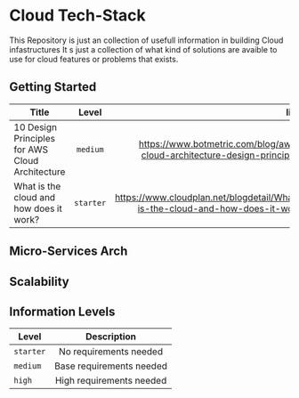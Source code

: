 # Cloud Tech-Stack
This Repository is just an collection of usefull information in building Cloud infastructures
It s just a collection of what kind of solutions are avaible to use for cloud features or problems
that exists.

## Getting Started

| Title                                               | Level          |                                                            link  |
| -------------                                       |:-------------:|                                                            -----:|
| 10 Design Principles for AWS Cloud Architecture     | `medium` | https://www.botmetric.com/blog/aws-cloud-architecture-design-principles|
| What is the cloud and how does it work?             | `starter` | https://www.cloudplan.net/blogdetail/What-is-the-cloud-and-how-does-it-work |

## Micro-Services Arch


## Scalability 


## Information Levels
 | Level | Description |
 | -------------|:-------------:|
 |`starter`| No requirements needed |
 |`medium`| Base requirements needed |
 |`high`| High requirements needed |
